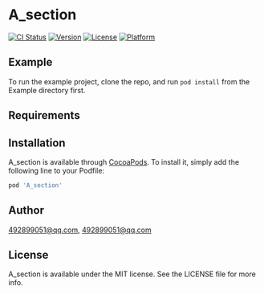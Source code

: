 # A_section

[![CI Status](https://img.shields.io/travis/492899051@qq.com/A_section.svg?style=flat)](https://travis-ci.org/492899051@qq.com/A_section)
[![Version](https://img.shields.io/cocoapods/v/A_section.svg?style=flat)](https://cocoapods.org/pods/A_section)
[![License](https://img.shields.io/cocoapods/l/A_section.svg?style=flat)](https://cocoapods.org/pods/A_section)
[![Platform](https://img.shields.io/cocoapods/p/A_section.svg?style=flat)](https://cocoapods.org/pods/A_section)

## Example

To run the example project, clone the repo, and run `pod install` from the Example directory first.

## Requirements

## Installation

A_section is available through [CocoaPods](https://cocoapods.org). To install
it, simply add the following line to your Podfile:

```ruby
pod 'A_section'
```

## Author

492899051@qq.com, 492899051@qq.com

## License

A_section is available under the MIT license. See the LICENSE file for more info.
